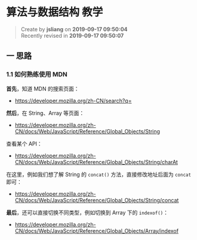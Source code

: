 算法与数据结构 教学
===

> Create by **jsliang** on **2019-09-17 09:50:04**  
> Recently revised in **2019-09-17 09:50:07**

## 一 思路

### 1.1 如何熟练使用 MDN

**首先**，知道 MDN 的搜索页面：

* https://developer.mozilla.org/zh-CN/search?q=

**然后**，在 String、Array 等页面：

* https://developer.mozilla.org/zh-CN/docs/Web/JavaScript/Reference/Global_Objects/String

查看某个 API：

* https://developer.mozilla.org/zh-CN/docs/Web/JavaScript/Reference/Global_Objects/String/charAt

在这里，例如我们想了解 String 的 `concat()` 方法，直接修改地址后面为 `concat` 即可：

* https://developer.mozilla.org/zh-CN/docs/Web/JavaScript/Reference/Global_Objects/String/concat

**最后**，还可以直接切换不同类型，例如切换到 Array 下的 `indexof()`：

* https://developer.mozilla.org/zh-CN/docs/Web/JavaScript/Reference/Global_Objects/Array/indexof